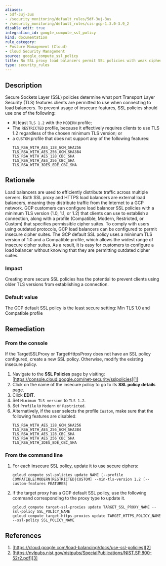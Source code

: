 ```yaml
---
aliases:
- 5df-3uj-3us
- /security_monitoring/default_rules/5df-3uj-3us
- /security_monitoring/default_rules/cis-gcp-1.3.0-3.9_2
disable_edit: true
integration_id: google_compute_ssl_policy
kind: documentation
rule_category:
- Posture Management (Cloud)
- Cloud Security Management
source: google_compute_ssl_policy
title: No SSL proxy load balancers permit SSL policies with weak cipher suites
type: security_rules
---
```


## Description
Secure Sockets Layer (SSL) policies determine what port Transport Layer Security (TLS)
features clients are permitted to use when connecting to load balancers. To prevent usage
of insecure features, SSL policies should use one of the following:
- At least `TLS 1.2` with the `MODERN` profile;
- The `RESTRICTED` profile, because it effectively requires clients to use TLS 1.2 regardless of the chosen minimum TLS version; or
- a `CUSTOM` profile that does not support any of the following features:
   ```
   TLS_RSA_WITH_AES_128_GCM_SHA256
   TLS_RSA_WITH_AES_256_GCM_SHA384
   TLS_RSA_WITH_AES_128_CBC_SHA
   TLS_RSA_WITH_AES_256_CBC_SHA
   TLS_RSA_WITH_3DES_EDE_CBC_SHA
   ```

## Rationale
Load balancers are used to efficiently distribute traffic across multiple servers. Both SSL
proxy and HTTPS load balancers are external load balancers, meaning they distribute
traffic from the Internet to a GCP network. GCP customers can configure load balancer SSL
policies with a minimum TLS version (1.0, 1.1, or 1.2) that clients can use to establish a
connection, along with a profile (Compatible, Modern, Restricted, or Custom) that specifies
permissible cipher suites. To comply with users using outdated protocols, GCP load
balancers can be configured to permit insecure cipher suites. The GCP default SSL
policy uses a minimum TLS version of 1.0 and a Compatible profile, which allows the
widest range of insecure cipher suites. As a result, it is easy for customers to configure a
load balancer without knowing that they are permitting outdated cipher suites.

### Impact
Creating more secure SSL policies has the potential to prevent clients using older TLS versions from
establishing a connection.

### Default value
The GCP default SSL policy is the least secure setting: Min TLS 1.0 and Compatible profile

## Remediation

### From the console
If the TargetSSLProxy or TargetHttpsProxy does not have an SSL policy configured, create a new SSL policy. Otherwise, modify the existing insecure policy.

1. Navigate to the **SSL Policies** page by visiting: [https://console.cloud.google.com/net-security/sslpolicies][1]
2. Click on the name of the insecure policy to go to its **SSL policy details** page.
3. Click **EDIT**.
4. Set `Minimum TLS version` to `TLS 1.2`.
5. Set `Profile` to `Modern` or `Restricted`.
6. Alternatively, if the user selects the profile `Custom`, make sure that the following features are disabled:
   ```
   TLS_RSA_WITH_AES_128_GCM_SHA256
   TLS_RSA_WITH_AES_256_GCM_SHA384
   TLS_RSA_WITH_AES_128_CBC_SHA
   TLS_RSA_WITH_AES_256_CBC_SHA
   TLS_RSA_WITH_3DES_EDE_CBC_SHA
   ```

### From the command line
1. For each insecure SSL policy, update it to use secure ciphers:
   ```
   gcloud compute ssl-policies update NAME [--profile COMPATIBLE|MODERN|RESTRICTED|CUSTOM] --min-tls-version 1.2 [--custom-features FEATURES]
   ```
2. If the target proxy has a GCP default SSL policy, use the following command corresponding to the proxy type to update it.
   ```
   gcloud compute target-ssl-proxies update TARGET_SSL_PROXY_NAME --ssl-policy SSL_POLICY_NAME
   gcloud compute target-https-proxies update TARGET_HTTPS_POLICY_NAME --ssl-policy SSL_POLICY_NAME
   ```

## References
1. [https://cloud.google.com/load-balancing/docs/use-ssl-policies][2]
2. [https://nvlpubs.nist.gov/nistpubs/SpecialPublications/NIST.SP.800-52r2.pdf][3]

[1]: https://console.cloud.google.com/net-security/sslpolicies
[2]: https://cloud.google.com/load-balancing/docs/use-ssl-policies
[3]: https://nvlpubs.nist.gov/nistpubs/SpecialPublications/NIST.SP.800-52r2.pdf

